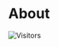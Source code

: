 # About

![Visitors](https://api.visitorbadge.io/api/visitors?path=https%3A%2F%2Fgithub.com%2Fcxuri&countColor=%23263759)